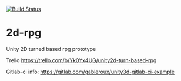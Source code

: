 [![Build Status](https://travis-ci.org/TobyNijman/2d-rpg.svg?branch=master)](https://travis-ci.org/TobyNijman/2d-rpg)
# 2d-rpg
Unity 2D turned based rpg prototype

Trello
https://trello.com/b/Yk0Yx4UG/unity2d-turn-based-rpg

Gitlab-ci info:
https://gitlab.com/gableroux/unity3d-gitlab-ci-example
